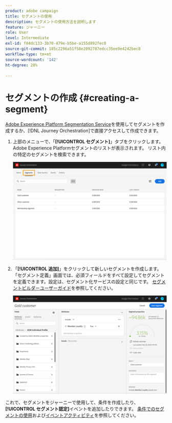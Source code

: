 ```yaml
---
product: adobe campaign
title: セグメントの使用
description: セグメントの使用方法を説明します
feature: ジャーニー
role: User
level: Intermediate
exl-id: f84dc133-3b70-479e-b5be-a155d892fec0
source-git-commit: 185c2296a51f58e2092787edcc35ee9e4242bec8
workflow-type: tm+mt
source-wordcount: '142'
ht-degree: 28%

---
```


# セグメントの作成 {#creating-a-segment}

[Adobe Experience Platform Segmentation Service](https://experienceleague.adobe.com/docs/experience-platform/segmentation/home.html?lang=ja)を使用してセグメントを作成するか、[!DNL Journey Orchestration]で直接アクセスして作成できます。

1. 上部のメニューで、「**[!UICONTROL セグメント]**」タブをクリックします。 Adobe Experience Platformセグメントのリストが表示されます。 リスト内の特定のセグメントを検索できます。

   ![](../assets/segment1.png)

1. 「**[!UICONTROL 追加]**」をクリックして新しいセグメントを作成します。「セグメント定義」画面では、必須フィールドをすべて設定してセグメントを定義できます。設定は、セグメント化サービスの設定と同じです。 [セグメントビルダーユーザーガイド](https://experienceleague.adobe.com/docs/experience-platform/segmentation/pql/overview.html?lang=ja)を参照してください。

   ![](../assets/segment2.png)

これで、セグメントをジャーニーで使用して、条件を作成したり、**[!UICONTROL セグメント認定]**&#x200B;イベントを追加したりできます。 [条件でのセグメントの使用](../segment/using-a-segment.md)および[イベントアクティビティ](../building-journeys/segment-qualification-events.md)を参照してください。
